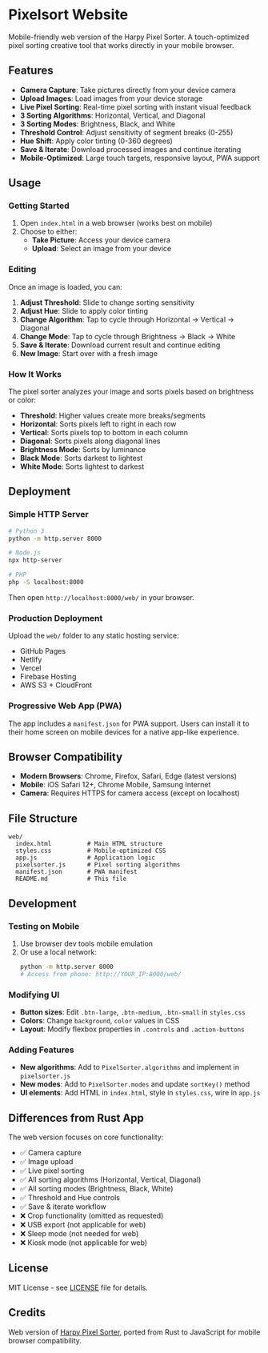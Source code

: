 # Pixelsort Website

Mobile-friendly web version of the Harpy Pixel Sorter. A touch-optimized pixel sorting creative tool that works directly in your mobile browser.

## Features

- **Camera Capture**: Take pictures directly from your device camera
- **Upload Images**: Load images from your device storage
- **Live Pixel Sorting**: Real-time pixel sorting with instant visual feedback
- **3 Sorting Algorithms**: Horizontal, Vertical, and Diagonal
- **3 Sorting Modes**: Brightness, Black, and White
- **Threshold Control**: Adjust sensitivity of segment breaks (0-255)
- **Hue Shift**: Apply color tinting (0-360 degrees)
- **Save & Iterate**: Download processed images and continue iterating
- **Mobile-Optimized**: Large touch targets, responsive layout, PWA support

## Usage

### Getting Started

1. Open `index.html` in a web browser (works best on mobile)
2. Choose to either:
   - **Take Picture**: Access your device camera
   - **Upload**: Select an image from your device

### Editing

Once an image is loaded, you can:

1. **Adjust Threshold**: Slide to change sorting sensitivity
2. **Adjust Hue**: Slide to apply color tinting
3. **Change Algorithm**: Tap to cycle through Horizontal → Vertical → Diagonal
4. **Change Mode**: Tap to cycle through Brightness → Black → White
5. **Save & Iterate**: Download current result and continue editing
6. **New Image**: Start over with a fresh image

### How It Works

The pixel sorter analyzes your image and sorts pixels based on brightness or color:

- **Threshold**: Higher values create more breaks/segments
- **Horizontal**: Sorts pixels left to right in each row
- **Vertical**: Sorts pixels top to bottom in each column
- **Diagonal**: Sorts pixels along diagonal lines
- **Brightness Mode**: Sorts by luminance
- **Black Mode**: Sorts darkest to lightest
- **White Mode**: Sorts lightest to darkest

## Deployment

### Simple HTTP Server

```bash
# Python 3
python -m http.server 8000

# Node.js
npx http-server

# PHP
php -S localhost:8000
```

Then open `http://localhost:8000/web/` in your browser.

### Production Deployment

Upload the `web/` folder to any static hosting service:
- GitHub Pages
- Netlify
- Vercel
- Firebase Hosting
- AWS S3 + CloudFront

### Progressive Web App (PWA)

The app includes a `manifest.json` for PWA support. Users can install it to their home screen on mobile devices for a native app-like experience.

## Browser Compatibility

- **Modern Browsers**: Chrome, Firefox, Safari, Edge (latest versions)
- **Mobile**: iOS Safari 12+, Chrome Mobile, Samsung Internet
- **Camera**: Requires HTTPS for camera access (except on localhost)

## File Structure

```
web/
  index.html          # Main HTML structure
  styles.css          # Mobile-optimized CSS
  app.js              # Application logic
  pixelsorter.js      # Pixel sorting algorithms
  manifest.json       # PWA manifest
  README.md           # This file
```

## Development

### Testing on Mobile

1. Use browser dev tools mobile emulation
2. Or use a local network:
   ```bash
   python -m http.server 8000
   # Access from phone: http://YOUR_IP:8000/web/
   ```

### Modifying UI

- **Button sizes**: Edit `.btn-large`, `.btn-medium`, `.btn-small` in `styles.css`
- **Colors**: Change `background`, `color` values in CSS
- **Layout**: Modify flexbox properties in `.controls` and `.action-buttons`

### Adding Features

- **New algorithms**: Add to `PixelSorter.algorithms` and implement in `pixelsorter.js`
- **New modes**: Add to `PixelSorter.modes` and update `sortKey()` method
- **UI elements**: Add HTML in `index.html`, style in `styles.css`, wire in `app.js`

## Differences from Rust App

The web version focuses on core functionality:

- ✅ Camera capture
- ✅ Image upload
- ✅ Live pixel sorting
- ✅ All sorting algorithms (Horizontal, Vertical, Diagonal)
- ✅ All sorting modes (Brightness, Black, White)
- ✅ Threshold and Hue controls
- ✅ Save & iterate workflow
- ❌ Crop functionality (omitted as requested)
- ❌ USB export (not applicable for web)
- ❌ Sleep mode (not needed for web)
- ❌ Kiosk mode (not applicable for web)

## License

MIT License - see [LICENSE](../LICENSE) file for details.

## Credits

Web version of [Harpy Pixel Sorter](https://github.com/Vaghabund/Pixelsort), ported from Rust to JavaScript for mobile browser compatibility.
